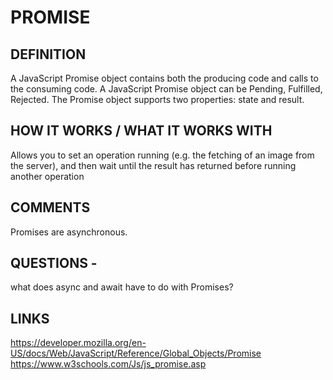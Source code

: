 # PROMISE

## DEFINITION

A JavaScript Promise object contains both the producing code and calls to the consuming code. A JavaScript Promise object can be Pending, Fulfilled, Rejected. The Promise object supports two properties: state and result.

## HOW IT WORKS / WHAT IT WORKS WITH

Allows you to set an operation running (e.g. the fetching of an image from the server), and then wait until the result has returned before running another operation

## COMMENTS

Promises are asynchronous.

## QUESTIONS - 

what does async and await have to do with Promises?

## LINKS

<https://developer.mozilla.org/en-US/docs/Web/JavaScript/Reference/Global_Objects/Promise> <https://www.w3schools.com/Js/js_promise.asp>
